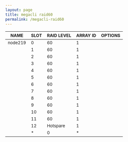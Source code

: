 ```yaml
---
layout: page
title: megacli raid60
permalink: /megacli-raid60
---
```


| <sub>NAME</sub> | <sub>SLOT</sub> | <sub>RAID LEVEL</sub> | <sub>ARRAY ID</sub> | <sub>OPTIONS</sub> |
| ---- | ---- | ---------- | -------- | ------- |
| <sub>node219</sub> | <sub>0</sub> | <sub>60</sub> | <sub>1</sub> |  |
|  | <sub>1</sub> | <sub>60</sub> | <sub>1</sub> |  |
|  | <sub>2</sub> | <sub>60</sub> | <sub>1</sub> |  |
|  | <sub>3</sub> | <sub>60</sub> | <sub>1</sub> |  |
|  | <sub>4</sub> | <sub>60</sub> | <sub>1</sub> |  |
|  | <sub>5</sub> | <sub>60</sub> | <sub>1</sub> |  |
|  | <sub>6</sub> | <sub>60</sub> | <sub>1</sub> |  |
|  | <sub>7</sub> | <sub>60</sub> | <sub>1</sub> |  |
|  | <sub>8</sub> | <sub>60</sub> | <sub>1</sub> |  |
|  | <sub>9</sub> | <sub>60</sub> | <sub>1</sub> |  |
|  | <sub>10</sub> | <sub>60</sub> | <sub>1</sub> |  |
|  | <sub>11</sub> | <sub>60</sub> | <sub>1</sub> |  |
|  | <sub>12</sub> | <sub>Hotspare</sub> | <sub>1</sub> |  |
|  | <sub>*</sub> | <sub>0</sub> | <sub>*</sub> |  |

